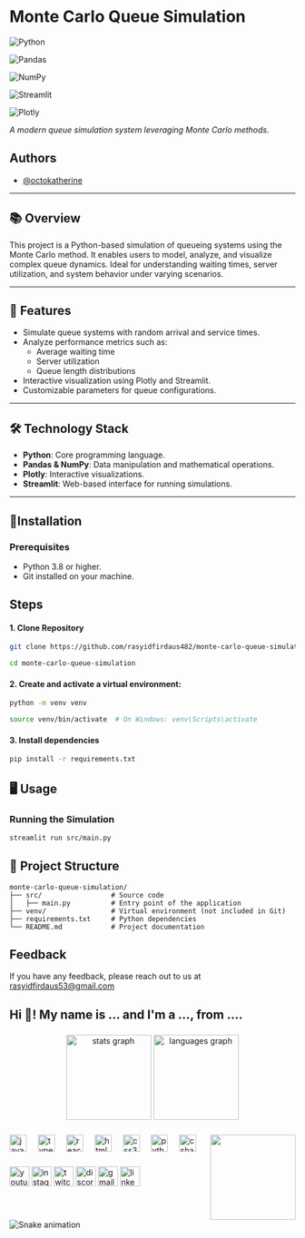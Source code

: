 # Monte Carlo Queue Simulation

![Python](https://img.shields.io/badge/Python-3776AB?style=flat&logo=python&logoColor=white) 

![Pandas](https://img.shields.io/badge/Pandas-150458?style=flat&logo=pandas&logoColor=white) 

![NumPy](https://img.shields.io/badge/NumPy-013243?style=flat&logo=numpy&logoColor=white) 

![Streamlit](https://img.shields.io/badge/Streamlit-FF4B4B?style=flat&logo=streamlit&logoColor=white)

![Plotly](https://img.shields.io/badge/Plotly-3F4F75?style=flat&logo=plotly&logoColor=white)

*A modern queue simulation system leveraging Monte Carlo methods.*
## Authors

- [@octokatherine](https://www.github.com/octokatherine)

---

## 📚 Overview

This project is a Python-based simulation of queueing systems using the Monte Carlo method. It enables users to model, analyze, and visualize complex queue dynamics. Ideal for understanding waiting times, server utilization, and system behavior under varying scenarios.

---

## 🚀 Features

- Simulate queue systems with random arrival and service times.
- Analyze performance metrics such as:
  - Average waiting time
  - Server utilization
  - Queue length distributions
- Interactive visualization using Plotly and Streamlit.
- Customizable parameters for queue configurations.

---

## 🛠️ Technology Stack

- **Python**: Core programming language.
- **Pandas & NumPy**: Data manipulation and mathematical operations.
- **Plotly**: Interactive visualizations.
- **Streamlit**: Web-based interface for running simulations.

---

## 🔧Installation
### Prerequisites
- Python 3.8 or higher.
- Git installed on your machine.

## Steps
#### 1. Clone Repository
```bash
git clone https://github.com/rasyidfirdaus482/monte-carlo-queue-simulation.git
```
```bash
cd monte-carlo-queue-simulation
```
#### 2. Create and activate a virtual environment:
```bash
python -m venv venv
```

```bash
source venv/bin/activate  # On Windows: venv\Scripts\activate
```
#### 3. Install dependencies
```bash
pip install -r requirements.txt
```

## 🖥️ Usage
### Running the Simulation
```bash
streamlit run src/main.py
```


## 📂 Project Structure

```plaintext
monte-carlo-queue-simulation/         
├── src/                 # Source code
│   ├── main.py          # Entry point of the application
├── venv/                # Virtual environment (not included in Git)
├── requirements.txt     # Python dependencies
└── README.md            # Project documentation

```

## Feedback

If you have any feedback, please reach out to us at rasyidfirdaus53@gmail.com

<h2 align="left">Hi 👋! My name is ... and I'm a ..., from ....</h2>

###

<div align="center">
  <img src="https://github-readme-stats.vercel.app/api?username=maurodesouza&hide_title=false&hide_rank=false&show_icons=true&include_all_commits=true&count_private=true&disable_animations=false&theme=dracula&locale=en&hide_border=false" height="150" alt="stats graph"  />
  <img src="https://github-readme-stats.vercel.app/api/top-langs?username=maurodesouza&locale=en&hide_title=false&layout=compact&card_width=320&langs_count=5&theme=dracula&hide_border=false" height="150" alt="languages graph"  />
</div>

###

<img align="right" height="150" src="https://i.imgflip.com/65efzo.gif"  />

###

<div align="left">
  <img src="https://cdn.jsdelivr.net/gh/devicons/devicon/icons/javascript/javascript-original.svg" height="30" alt="javascript logo"  />
  <img width="12" />
  <img src="https://cdn.jsdelivr.net/gh/devicons/devicon/icons/typescript/typescript-original.svg" height="30" alt="typescript logo"  />
  <img width="12" />
  <img src="https://cdn.jsdelivr.net/gh/devicons/devicon/icons/react/react-original.svg" height="30" alt="react logo"  />
  <img width="12" />
  <img src="https://cdn.jsdelivr.net/gh/devicons/devicon/icons/html5/html5-original.svg" height="30" alt="html5 logo"  />
  <img width="12" />
  <img src="https://cdn.jsdelivr.net/gh/devicons/devicon/icons/css3/css3-original.svg" height="30" alt="css3 logo"  />
  <img width="12" />
  <img src="https://cdn.jsdelivr.net/gh/devicons/devicon/icons/python/python-original.svg" height="30" alt="python logo"  />
  <img width="12" />
  <img src="https://cdn.jsdelivr.net/gh/devicons/devicon/icons/csharp/csharp-original.svg" height="30" alt="csharp logo"  />
</div>

###

<div align="left">
  <img src="https://img.shields.io/static/v1?message=Youtube&logo=youtube&label=&color=FF0000&logoColor=white&labelColor=&style=for-the-badge" height="35" alt="youtube logo"  />
  <img src="https://img.shields.io/static/v1?message=Instagram&logo=instagram&label=&color=E4405F&logoColor=white&labelColor=&style=for-the-badge" height="35" alt="instagram logo"  />
  <img src="https://img.shields.io/static/v1?message=Twitch&logo=twitch&label=&color=9146FF&logoColor=white&labelColor=&style=for-the-badge" height="35" alt="twitch logo"  />
  <img src="https://img.shields.io/static/v1?message=Discord&logo=discord&label=&color=7289DA&logoColor=white&labelColor=&style=for-the-badge" height="35" alt="discord logo"  />
  <img src="https://img.shields.io/static/v1?message=Gmail&logo=gmail&label=&color=D14836&logoColor=white&labelColor=&style=for-the-badge" height="35" alt="gmail logo"  />
  <img src="https://img.shields.io/static/v1?message=LinkedIn&logo=linkedin&label=&color=0077B5&logoColor=white&labelColor=&style=for-the-badge" height="35" alt="linkedin logo"  />
</div>

###

<br clear="both">

<img src="https://raw.githubusercontent.com/maurodesouza/maurodesouza/output/snake.svg" alt="Snake animation" />

###